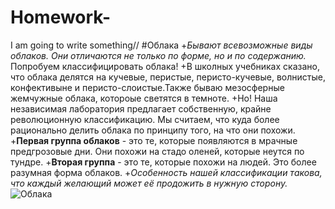 # Homework-
I am going to write something// 
#Облака
+*Бывают всевозможные виды облаков. Они отличаются не только по форме, но и по содержанию.* Попробуем классифицировать облака! 
+В школных учебниках сказано, что облака делятся на кучевые, перистые, перисто-кучевые, волнистые, конфективыне и перисто-слоистые.Также бываю мезосферные жемчужные облака, котороые светятся в темноте. 
+Но! Наша независимая лаборатория предлагает собственную, крайне революционную классификацию. Мы считаем, что куда более рационально делить облака по принципу того, на что они похожи. 
+**Первая группа облаков** - это те, которые появляются в мрачные предгрозовые дни. Они похожи на стадо оленей, которые неутся по тундре. 
+**Вторая группа** - это те, которые похожи на людей. Это более разумная форма облаков. 
+*Особенность нашей классификации такова, что каждый желающий может её продожить в нужную сторону.*
![Облака](http://artshopandgallery.co.uk/wp-content/uploads/2018/11/Jane-Bennett-2-1024x666.jpg "Jane Bennett
Winter Sunlight - это хороший художник!!")
